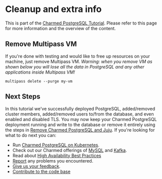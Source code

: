 # Cleanup and extra info

This is part of the [Charmed PostgreSQL Tutorial](TODO). Please refer to this page for more information and the overview of the content.

## Remove Multipass VM
If you're done with testing and would like to free up resources on your machine, just remove Multipass VM.
*Warning: when you remove VM as shown below you will lose all the data in PostgreSQL and any other applications inside Multipass VM!*
```shell
multipass delete --purge my-vm
```

## Next Steps

In this tutorial we've successfully deployed PostgreSQL, added/removed cluster members, added/removed users to/from the database, and even enabled and disabled TLS. You may now keep your Charmed PostgreSQL deployment running and write to the database or remove it entirely using the steps in [Remove Charmed PostgreSQL and Juju](#remove-charmed-postgresql-and-juju). If you're looking for what to do next you can:
- Run [Charmed PostgreSQL on Kubernetes](https://github.com/canonical/postgresql-k8s-operator).
- Check out our Charmed offerings of [MySQL](https://charmhub.io/mysql?channel=edge) and [Kafka](https://charmhub.io/kafka?channel=edge).
- Read about [High Availability Best Practices](https://canonical.com/blog/database-high-availability)
- [Report](https://github.com/canonical/postgresql-operator/issues) any problems you encountered.
- [Give us your feedback](https://chat.charmhub.io/charmhub/channels/data-platform).
- [Contribute to the code base](https://github.com/canonical/postgresql-operator)

